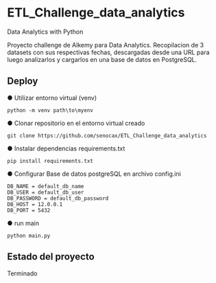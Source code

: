 # ETL_Challenge_data_analytics
Data Analytics with Python

Proyecto  challenge de Alkemy para Data Analytics. Recopilacion de 3 datasets con sus respectivas fechas, descargadas desde una URL para luego analizarlos y cargarlos en una base de datos en PostgreSQL.

## Deploy

● Utilizar entorno virtual (venv)
```
python -m venv path\to\myenv
```
● Clonar repositorio en el entorno virtual creado
```
git clone https://github.com/senocax/ETL_Challenge_data_analytics
```
● Instalar dependencias requirements.txt
```
pip install requirements.txt 
```
● Configurar Base de datos postgreSQL en archivo config.ini
```
DB_NAME = default_db_name
DB_USER = default_db_user
DB_PASSWORD = default_db_password
DB_HOST = 12.0.0.1
DB_PORT = 5432

```
● run main
```
python main.py
```

## Estado del proyecto
Terminado
